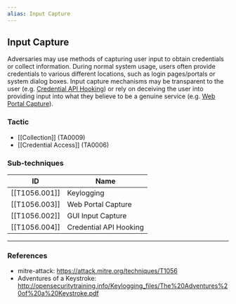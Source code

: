 ```yaml
---
alias: Input Capture
---
```


## Input Capture

Adversaries may use methods of capturing user input to obtain credentials or collect information. During normal system usage, users often provide credentials to various different locations, such as login pages/portals or system dialog boxes. Input capture mechanisms may be transparent to the user (e.g. [Credential API Hooking](https://attack.mitre.org/techniques/T1056/004)) or rely on deceiving the user into providing input into what they believe to be a genuine service (e.g. [Web Portal Capture](https://attack.mitre.org/techniques/T1056/003)).


### Tactic

- [[Collection]] (TA0009)
- [[Credential Access]] (TA0006)

### Sub-techniques

| ID | Name |
| --- | --- |
| [[T1056.001]] | Keylogging |
| [[T1056.003]] | Web Portal Capture |
| [[T1056.002]] | GUI Input Capture |
| [[T1056.004]] | Credential API Hooking |


---
### References

- mitre-attack: https://attack.mitre.org/techniques/T1056
- Adventures of a Keystroke: http://opensecuritytraining.info/Keylogging_files/The%20Adventures%20of%20a%20Keystroke.pdf
